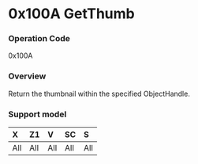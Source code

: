 # 0x100A GetThumb

### Operation Code

0x100A

### Overview

Return the thumbnail within the specified ObjectHandle.

### Support model

| X | Z1 | V | SC | S |
|:--|:--|:--|:--|:--|
| All | All | All | All | All |
